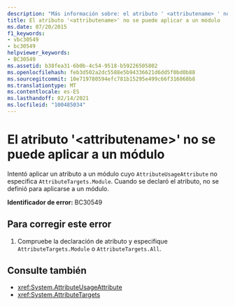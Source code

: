 ```yaml
---
description: "Más información sobre: el atributo ' <attributename> ' no se puede aplicar a un módulo"
title: El atributo '<attributename>' no se puede aplicar a un módulo
ms.date: 07/20/2015
f1_keywords:
- vbc30549
- bc30549
helpviewer_keywords:
- BC30549
ms.assetid: b38fea31-6b0b-4c54-9518-b59226505802
ms.openlocfilehash: feb3d502a2dc5588e5b94336621d6dd5f0bd0b88
ms.sourcegitcommit: 10e719780594efc781b15295e499c66f316068b8
ms.translationtype: MT
ms.contentlocale: es-ES
ms.lasthandoff: 02/14/2021
ms.locfileid: "100485034"
---
```

# <a name="attribute-attributename-cannot-be-applied-to-a-module"></a>El atributo '\<attributename>' no se puede aplicar a un módulo

Intentó aplicar un atributo a un módulo cuyo `AttributeUsageAttribute` no especifica `AttributeTargets.Module`. Cuando se declaró el atributo, no se definió para aplicarse a un módulo.  
  
 **Identificador de error:** BC30549  
  
## <a name="to-correct-this-error"></a>Para corregir este error  
  
1. Compruebe la declaración de atributo y especifique `AttributeTargets.Module` o `AttributeTargets.All`.  
  
## <a name="see-also"></a>Consulte también

- <xref:System.AttributeUsageAttribute>
- <xref:System.AttributeTargets>

